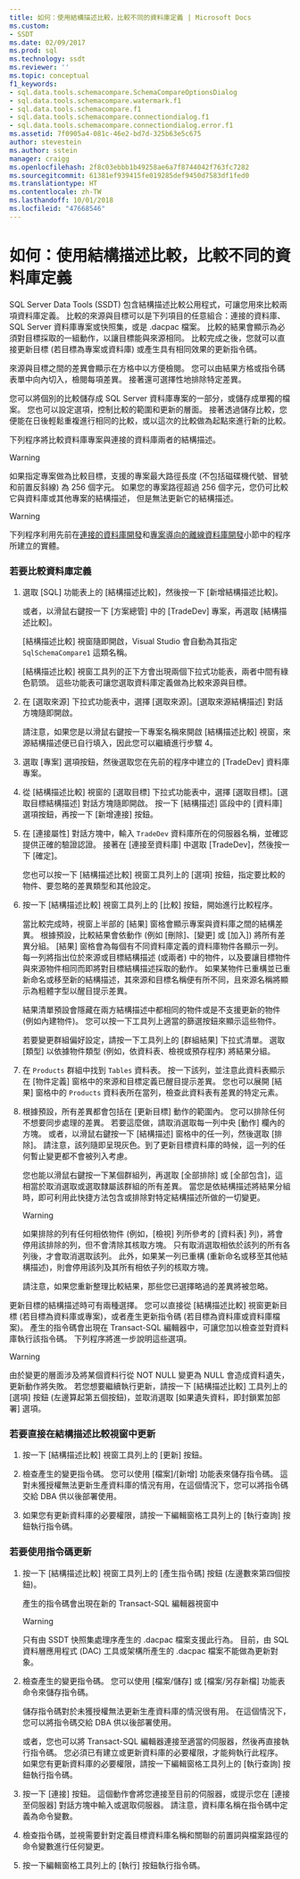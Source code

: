 ```yaml
---
title: 如何：使用結構描述比較，比較不同的資料庫定義 | Microsoft Docs
ms.custom:
- SSDT
ms.date: 02/09/2017
ms.prod: sql
ms.technology: ssdt
ms.reviewer: ''
ms.topic: conceptual
f1_keywords:
- sql.data.tools.schemacompare.SchemaCompareOptionsDialog
- sql.data.tools.schemacompare.watermark.f1
- sql.data.tools.schemacompare.f1
- sql.data.tools.schemacompare.connectiondialog.f1
- sql.data.tools.schemacompare.connectiondialog.error.f1
ms.assetid: 7f0905a4-081c-46e2-bd7d-325b63e5c675
author: stevestein
ms.author: sstein
manager: craigg
ms.openlocfilehash: 2f8c03ebbb1b49258ae6a7f8744042f763fc7282
ms.sourcegitcommit: 61381ef939415fe019285def9450d7583df1fed0
ms.translationtype: HT
ms.contentlocale: zh-TW
ms.lasthandoff: 10/01/2018
ms.locfileid: "47668546"
---
```

# <a name="how-to-use-schema-compare-to-compare-different-database-definitions"></a>如何：使用結構描述比較，比較不同的資料庫定義
SQL Server Data Tools (SSDT) 包含結構描述比較公用程式，可讓您用來比較兩項資料庫定義。  比較的來源與目標可以是下列項目的任意組合：連接的資料庫、SQL Server 資料庫專案或快照集，或是 .dacpac 檔案。  比較的結果會顯示為必須對目標採取的一組動作，以讓目標能與來源相同。  比較完成之後，您就可以直接更新目標 (若目標為專案或資料庫) 或產生具有相同效果的更新指令碼。  
  
來源與目標之間的差異會顯示在方格中以方便檢閱。  您可以由結果方格或指令碼表單中向內切入，檢閱每項差異。  接著還可選擇性地排除特定差異。  
  
您可以將個別的比較儲存成 SQL Server 資料庫專案的一部分，或儲存成單獨的檔案。  您也可以設定選項，控制比較的範圍和更新的層面。  接著透過儲存比較，您便能在日後輕鬆重複進行相同的比較，或以這次的比較做為起點來進行新的比較。  
  
下列程序將比較資料庫專案與連接的資料庫兩者的結構描述。  
  
> [!WARNING]  
> 如果指定專案做為比較目標，支援的專案最大路徑長度 (不包括磁碟機代號、冒號和前置反斜線) 為 256 個字元。 如果您的專案路徑超過 256 個字元，您仍可比較它與資料庫或其他專案的結構描述， 但是無法更新它的結構描述。  
  
> [!WARNING]  
> 下列程序利用先前在[連接的資料庫開發](../ssdt/connected-database-development.md)和[專案導向的離線資料庫開發](../ssdt/project-oriented-offline-database-development.md)小節中的程序所建立的實體。  
  
### <a name="to-compare-database-definitions"></a>若要比較資料庫定義  
  
1.  選取 [SQL] 功能表上的 [結構描述比較]，然後按一下 [新增結構描述比較]。  
  
    或者，以滑鼠右鍵按一下 [方案總管] 中的 [TradeDev] 專案，再選取 [結構描述比較]。  
  
    [結構描述比較] 視窗隨即開啟，Visual Studio 會自動為其指定 `SqlSchemaCompare1` 這類名稱。  
  
    [結構描述比較] 視窗工具列的正下方會出現兩個下拉式功能表，兩者中間有綠色箭頭。 這些功能表可讓您選取資料庫定義做為比較來源與目標。  
  
2.  在 [選取來源] 下拉式功能表中，選擇 [選取來源]。[選取來源結構描述] 對話方塊隨即開啟。  
  
    請注意，如果您是以滑鼠右鍵按一下專案名稱來開啟 [結構描述比較] 視窗，來源結構描述便已自行填入，因此您可以繼續進行步驟 4。  
  
3.  選取 [專案] 選項按鈕，然後選取您在先前的程序中建立的 [TradeDev] 資料庫專案。  
  
4.  從 [結構描述比較] 視窗的 [選取目標] 下拉式功能表中，選擇 [選取目標]。[選取目標結構描述] 對話方塊隨即開啟。 按一下 [結構描述] 區段中的 [資料庫] 選項按鈕，再按一下 [新增連接] 按鈕。  
  
5.  在 [連接屬性] 對話方塊中，輸入 `TradeDev` 資料庫所在的伺服器名稱，並確認提供正確的驗證認證。 接著在 [連接至資料庫] 中選取 [TradeDev]，然後按一下 [確定]。  
  
    您也可以按一下 [結構描述比較] 視窗工具列上的 [選項] 按鈕，指定要比較的物件、要忽略的差異類型和其他設定。  
  
6.  按一下 [結構描述比較] 視窗工具列上的 [比較] 按鈕，開始進行比較程序。  
  
    當比較完成時，視窗上半部的 [結果] 窗格會顯示專案與資料庫之間的結構差異。 根據預設，比較結果會依動作 (例如 [刪除]、[變更] 或 [加入]) 將所有差異分組。 [結果] 窗格會為每個有不同資料庫定義的資料庫物件各顯示一列。 每一列將指出位於來源或目標結構描述 (或兩者) 中的物件，以及要讓目標物件與來源物件相同而即將對目標結構描述採取的動作。  如果某物件已重構並已重新命名或移至新的結構描述，其來源和目標名稱便有所不同，且來源名稱將顯示為粗體字型以醒目提示差異。  
  
    結果清單預設會隱藏在兩方結構描述中都相同的物件或是不支援更新的物件 (例如內建物件)。  您可以按一下工具列上適當的篩選按鈕來顯示這些物件。  
  
    若要變更群組偏好設定，請按一下工具列上的 [群組結果] 下拉式清單。  選取 [類型] 以依據物件類型 (例如，依資料表、檢視或預存程序) 將結果分組。  
  
7.  在 `Products` 群組中找到 `Tables` 資料表。 按一下該列，並注意此資料表顯示在 [物件定義] 窗格中的來源和目標定義已醒目提示差異。 您也可以展開 [結果] 窗格中的 `Products` 資料表所在當列，檢查此資料表有差異的特定元素。  
  
8.  根據預設，所有差異都會包括在 [更新目標] 動作的範圍內。 您可以排除任何不想要同步處理的差異。 若要這麼做，請取消選取每一列中央 [動作] 欄內的方塊。 或者，以滑鼠右鍵按一下 [結構描述] 窗格中的任一列，然後選取 [排除]。 請注意，該列隨即呈現灰色。到了更新目標資料庫的時候，這一列的任何暫止變更都不會被列入考慮。  
  
    您也能以滑鼠右鍵按一下某個群組列，再選取 [全部排除] 或 [全部包含]，這相當於取消選取或選取隸屬該群組的所有差異。 當您是依結構描述將結果分組時，即可利用此快捷方法包含或排除對特定結構描述所做的一切變更。  
  
    > [!WARNING]  
    > 如果排除的列有任何相依物件 (例如，[檢視] 列所參考的 [資料表] 列)，將會停用該排除的列，但不會清除其核取方塊。 只有取消選取相依於該列的所有各列後，才會取消選取該列。 此外，如果某一列已重構 (重新命名或移至其他結構描述)，則會停用該列及其所有相依子列的核取方塊。  
    >   
    > 請注意，如果您重新整理比較結果，那些您已選擇略過的差異將被忽略。  
  
更新目標的結構描述時可有兩種選擇。 您可以直接從 [結構描述比較] 視窗更新目標 (若目標為資料庫或專案)，或者產生更新指令碼 (若目標為資料庫或資料庫檔案)。  產生的指令碼會出現在 Transact\-SQL 編輯器中，可讓您加以檢查並對資料庫執行該指令碼。 下列程序將進一步說明這些選項。  
  
> [!WARNING]  
> 由於變更的層面涉及將某個資料行從 NOT NULL 變更為 NULL 會造成資料遺失，更新動作將失敗。 若您想要繼續執行更新，請按一下 [結構描述比較] 工具列上的 [選項] 按鈕 (左邊算起第五個按鈕)，並取消選取 [如果遺失資料，即封鎖累加部署] 選項。  
  
### <a name="to-update-directly-in-the-schema-compare-window"></a>若要直接在結構描述比較視窗中更新  
  
1.  按一下 [結構描述比較] 視窗工具列上的 [更新] 按鈕。  
  
2.  檢查產生的變更指令碼。 您可以使用 [檔案]/[新增] 功能表來儲存指令碼。 這對未獲授權無法更新生產資料庫的情況有用，在這個情況下，您可以將指令碼交給 DBA 供以後部署使用。  
  
3.  如果您有更新資料庫的必要權限，請按一下編輯窗格工具列上的 [執行查詢] 按鈕執行指令碼。  
  
### <a name="to-update-by-script"></a>若要使用指令碼更新  
  
1.  按一下 [結構描述比較] 視窗工具列上的 [產生指令碼] 按鈕 (左邊數來第四個按鈕)。  
  
    產生的指令碼會出現在新的 Transact\-SQL 編輯器視窗中  
  
    > [!WARNING]  
    > 只有由 SSDT 快照集處理序產生的 .dacpac 檔案支援此行為。  目前，由 SQL 資料層應用程式 (DAC) 工具或架構所產生的 .dacpac 檔案不能做為更新對象。  
  
2.  檢查產生的變更指令碼。 您可以使用 [檔案/儲存] 或 [檔案/另存新檔] 功能表命令來儲存指令碼。  
  
    儲存指令碼對於未獲授權無法更新生產資料庫的情況很有用。 在這個情況下，您可以將指令碼交給 DBA 供以後部署使用。  
  
    或者，您也可以將 Transact\-SQL 編輯器連接至適當的伺服器，然後再直接執行指令碼。 您必須已有建立或更新資料庫的必要權限，才能夠執行此程序。 如果您有更新資料庫的必要權限，請按一下編輯窗格工具列上的 [執行查詢] 按鈕執行指令碼。  
  
3.  按一下 [連接] 按鈕。 這個動作會將您連接至目前的伺服器，或提示您在 [連接至伺服器] 對話方塊中輸入或選取伺服器。  請注意，資料庫名稱在指令碼中定義為命令變數。  
  
4.  檢查指令碼，並視需要針對定義目標資料庫名稱和關聯的前置詞與檔案路徑的命令變數進行任何變更。  
  
5.  按一下編輯窗格工具列上的 [執行] 按鈕執行指令碼。  
  
